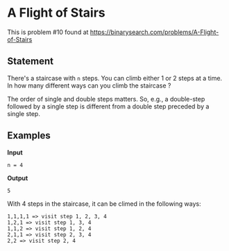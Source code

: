 # A Flight of Stairs

This is problem #10 found at https://binarysearch.com/problems/A-Flight-of-Stairs

## Statement

There's a staircase with `n` steps. You can climb either 1 or 2 steps at a time. In how many different ways can you climb the staircase ? 

The order of single and double steps matters. So, e.g., a double-step followed by a single step is different from a double step preceded by a single step.

## Examples

**Input**
```
n = 4
```

**Output**
```
5
```
With 4 steps in the staircase, it can be climed in the following ways:
```
1,1,1,1 => visit step 1, 2, 3, 4
1,2,1 => visit step 1, 3, 4
1,1,2 => visit step 1, 2, 4
2,1,1 => visit step 2, 3, 4
2,2 => visit step 2, 4
```

